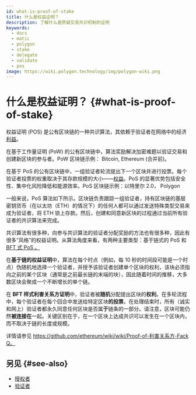 ```yaml
---
id: what-is-proof-of-stake
title: 什么是权益证明？
description: 了解什么是质疑交易共识机制的证明
keywords:
  - docs
  - matic
  - polygon
  - stake
  - delegate
  - validate
  - pos
image: https://wiki.polygon.technology/img/polygon-wiki.png
---
```


# 什么是权益证明？ {#what-is-proof-of-stake}

权益证明 (POS) 是公有区块链的一种共识算法，其依赖于验证者在网络中的经济[利益](/docs/maintain/glossary.md#staking)。

在基于工作量证明 (PoW) 的公有区块链中，算法奖励解决加密难题以验证交易和创建新区块的参与者。PoW 区块链示例： Bitcoin, Ethereum (合并前)。

在基于 PoS 的公有区块链中，一组验证者轮流提出下一个区块并进行投票。每个验证者投票的权重取决于其存款规模的大小——[权益](/docs/maintain/glossary.md#staking)。PoS 的显著优势包括安全性、集中化风险降低和能源效率。PoS 区块链示例：以特里尔 2.0， Polygon

一般来说，PoS 算法如下所示。区块链负责跟踪一组验证者，持有区块链的基层密钥货币（在以太坊（ETH）的情况下）的任何人都可以通过发送特殊类型交易来成为验证者，将 ETH 锁上存款。然后，创建和同意新区块的过程通过当前所有验证者的共识算法来完成。

共识算法有很多种，向参与共识算法的验证者分配奖励的方法也有很多种，因此有很多“风格”的权益证明。从算法角度来看，有两种主要类型：基于链式的 PoS 和 [BFT 式 PoS 。](https://en.wikipedia.org/wiki/Byzantine_fault_tolerance)

在**基于链的权益证明**中，算法在每个时点（例如，每 10 秒的时间段可能是一个时点）伪随机地选择一个验证者，并授予该验证者创建单个区块的权利，该块必须指向之前的某个区块（通常是之前最长链的末端的块），因此随着时间的推移，大多数区块会聚成一个不断增长的单个链。

在 **BFT 样式利害关系方证明**中，验证者被**随机**分配提出区块的**权利**。在多轮流程中，每个验证者在每个回合中发送给特定区块**的投票**，在处理结束时，所有（诚实和网上）验证者都永久同意任何区块是否属**于**链条的一部分。请注意，区块可能仍然**被连接在**一起。关键区别在于，在一个区块上达成共识可以发生在一个区块内，而不取决于链的长度或规模。

详情请参见 [https://github.com/ethereum/wiki/wiki/Proof-of-利害关系方-Fack Q。](https://github.com/ethereum/wiki/wiki/Proof-of-Stake-FAQ)

## 另见 {#see-also}

* [授权者](/docs/maintain/glossary.md#delegator)
* [验证者](/docs/maintain/glossary.md#validator)
